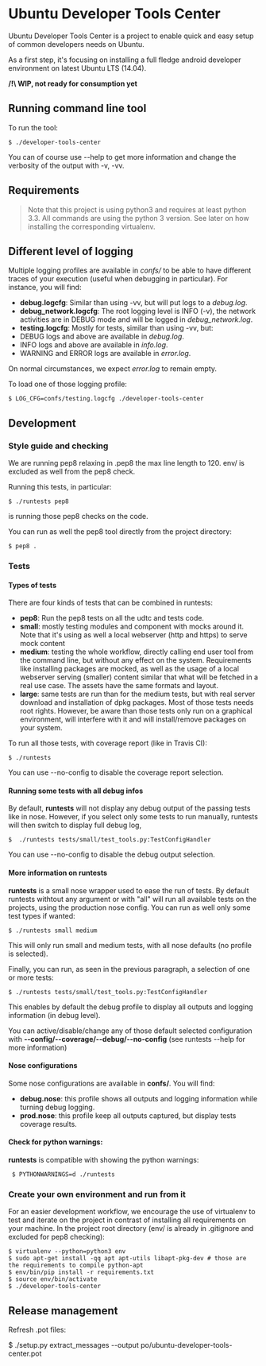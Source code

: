 # Ubuntu Developer Tools Center
Ubuntu Developer Tools Center is a project to enable quick and easy setup of common developers needs on Ubuntu.

<!---[![Build Status](https://api.travis-ci.org/didrocks/ubuntu-developer-tools-center.svg?branch=master)](https://travis-ci.org/didrocks/ubuntu-developer-tools-center) TRAVIS disabled until they support 14.04 (need python 3.4 with platform gi.repository)-->

As a first step, it's focusing on installing a full fledge android developer environment on latest Ubuntu LTS (14.04).

**/!\ WIP, not ready for consumption yet**

## Running command line tool
To run the tool:

    $ ./developer-tools-center

You can of course use --help to get more information and change the verbosity of the output with -v, -vv.

## Requirements

> Note that this project is using python3 and requires at least python 3.3. All commands are using the python 3 version. See later on how installing the corresponding virtualenv.

## Different level of logging

Multiple logging profiles are available in *confs/* to be able to have different traces of your execution (useful when debugging in particular). For instance, you will find:

* **debug.logcfg**: Similar than using -vv, but will put logs to a *debug.log*.
* **debug_network.logcfg**: The root logging level is INFO (-v), the network activities are in DEBUG mode and will be logged in *debug_network.log*.
* **testing.logcfg**: Mostly for tests, similar than using -vv, but:
 * DEBUG logs and above are available in *debug.log*.
 * INFO logs and above are available in *info.log*.
 * WARNING and ERROR logs are available in *error.log*.

On normal circumstances, we expect *error.log* to remain empty.

To load one of those logging profile:

    $ LOG_CFG=confs/testing.logcfg ./developer-tools-center

## Development
### Style guide and checking
We are running pep8 relaxing in .pep8 the max line length to 120. env/ is excluded as well from the pep8 check.

Running this tests, in particular:

    $ ./runtests pep8

is running those pep8 checks on the code.

You can run as well the pep8 tool directly from the project directory:

    $ pep8 .

### Tests
#### Types of tests
There are four kinds of tests that can be combined in runtests:

* **pep8**: Run the pep8 tests on all the udtc and tests code.
* **small**: mostly testing modules and component with mocks around it. Note that it's using as well a local webserver (http and https) to serve mock content
* **medium**: testing the whole workflow, directly calling end user tool from the command line, but without any effect on the system. Requirements like installing packages are mocked, as well as the usage of a local webserver serving (smaller) content similar that what will be fetched in a real use case. The assets have the same formats and layout.
* **large**: same tests are run than for the medium tests, but with real server download and installation of dpkg packages. Most of those tests needs root rights. However, be aware than those tests only run on a graphical environment, will interfere with it and will install/remove packages on your system.

To run all those tests, with coverage report (like in Travis CI):

    $ ./runtests
    
You can use --no-config to disable the coverage report selection.

#### Running some tests with all debug infos
By default, **runtests** will not display any debug output of the passing tests like in nose. However, if you select only some tests to run manually, runtests will then switch
to display full debug log,

    $  ./runtests tests/small/test_tools.py:TestConfigHandler

You can use --no-config to disable the debug output selection.

#### More information on runtests
**runtests** is a small nose wrapper used to ease the run of tests. By default runtests withtout any argument or with "all" will run all available tests on the projects, using the production nose config.
You can run as well only some test types if wanted:

    $ ./runtests small medium
    
This will only run small and medium tests, with all nose defaults (no profile is selected).

Finally, you can run, as seen in the previous paragraph, a selection of one or more tests:

    $ ./runtests tests/small/test_tools.py:TestConfigHandler
    
This enables by default the debug profile to display all outputs and logging information (in debug level).

You can active/disable/change any of those default selected configuration with **--config/--coverage/--debug/--no-config** (see runtests --help for more information)

#### Nose configurations

Some nose configurations are available in **confs/**. You will find:

* **debug.nose**: this profile shows all outputs and logging information while turning debug logging.
* **prod.nose**: this profile keep all outputs captured, but display tests coverage results.

#### Check for python warnings:

**runtests** is compatible with showing the python warnings:

     $ PYTHONWARNINGS=d ./runtests

### Create your own environment and run from it
For an easier development workflow, we encourage the use of virtualenv to test and iterate on the project in contrast of installing all requirements on your machine. In the project root directory (env/ is already in .gitignore and excluded for pep8 checking):

    $ virtualenv --python=python3 env
    $ sudo apt-get install -qq apt apt-utils libapt-pkg-dev # those are the requirements to compile python-apt
    $ env/bin/pip install -r requirements.txt
    $ source env/bin/activate
    $ ./developer-tools-center

## Release management
Refresh .pot files:

   $ ./setup.py extract_messages --output po/ubuntu-developer-tools-center.pot

